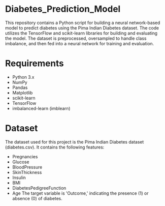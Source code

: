 # Diabetes_Prediction_Model

This repository contains a Python script for building a neural network-based model to predict diabetes using the Pima Indian Diabetes dataset. The code utilizes the TensorFlow and scikit-learn libraries for building and evaluating the model. The dataset is preprocessed, oversampled to handle class imbalance, and then fed into a neural network for training and evaluation.

# Requirements
- Python 3.x
- NumPy
- Pandas
- Matplotlib
- scikit-learn
- TensorFlow
- imbalanced-learn (imblearn)

# Dataset
The dataset used for this project is the Pima Indian Diabetes dataset (diabetes.csv). It contains the following features:

- Pregnancies
- Glucose
- BloodPressure
- SkinThickness
- Insulin
- BMI
- DiabetesPedigreeFunction
- Age
The target variable is 'Outcome,' indicating the presence (1) or absence (0) of diabetes.
